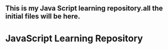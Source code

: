 ## This is my Java Script learning repository.all the initial files will be here.
# JavaScript Learning Repository